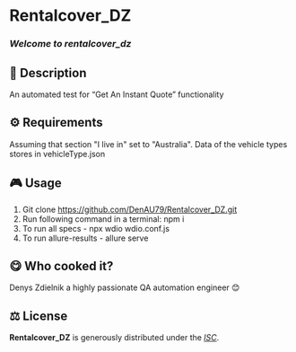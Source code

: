 # Rentalcover_DZ

### _Welcome to rentalcover_dz_

## 📄 Description

An automated test for “Get An Instant Quote” functionality

## ⚙️ Requirements

Assuming that section "I live in" set to "Australia".
Data of the vehicle types stores in vehicleType.json

## 🎮 Usage

1. Git clone https://github.com/DenAU79/Rentalcover_DZ.git
2. Run following command in a terminal: npm i
3. To run all specs - npx wdio wdio.conf.js
4. To run allure-results - allure serve

## 😋 Who cooked it?

Denys Zdielnik a highly passionate QA automation engineer 😊

## ⚖️ License

**Rentalcover_DZ** is generously distributed under the _[ISC](https://opensource.org/licenses/ISC)_.

